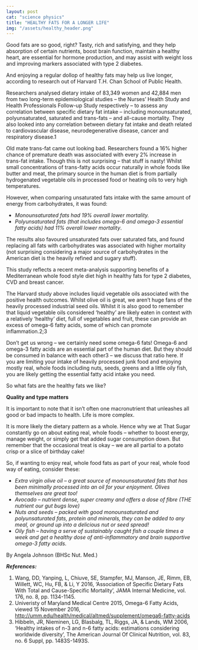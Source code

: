 ```yaml
---
layout: post 
cat: "science physics" 
title: "HEALTHY FATS FOR A LONGER LIFE"
img: "/assets/healthy_header.png" 
---
```

Good fats are so good, right? Tasty, rich and satisfying, and they help absorption of certain nutrients, boost brain function, maintain a healthy heart, are essential for hormone production, and may assist with weight loss and improving markers associated with type 2 diabetes.

And enjoying a regular dollop of healthy fats may help us live longer, according to research out of Harvard T.H. Chan School of Public Health.

Researchers analysed dietary intake of 83,349 women and 42,884 men from two long-term epidemiological studies – the Nurses’ Health Study and Health Professionals Follow-up Study respectively – to assess any correlation between specific dietary fat intake – including monounsaturated, polyunsaturated, saturated and trans-fats – and all-cause mortality. They also looked into any correlation between dietary fat intake and death related to cardiovascular disease, neurodegenerative disease, cancer and respiratory disease.1

Old mate trans-fat came out looking bad. Researchers found a 16% higher chance of premature death was associated with every 2% increase in trans-fat intake. Though this is not surprising – that stuff is nasty! Whilst small concentrations of trans-fatty acids occur naturally in whole foods like butter and meat, the primary source in the human diet is from partially hydrogenated vegetable oils in processed food or heating oils to very high temperatures.

However, when comparing unsaturated fats intake with the same amount of energy from carbohydrates, it was found:

 - *Monounsaturated fats had 19% overall lower mortality.*
 - *Polyunsaturated fats (that includes omega-6 and omega-3 essential fatty acids) had 11% overall lower mortality*.



The results also favoured unsaturated fats over saturated fats, and found replacing all fats with carbohydrates was associated with higher mortality (not surprising considering a major source of carbohydrates in the American diet is the heavily refined and sugary stuff).

This study reflects a recent meta-analysis supporting benefits of a Mediterranean whole food style diet high in healthy fats for type 2 diabetes, CVD and breast cancer.

The Harvard study above includes liquid vegetable oils associated with the positive health outcomes. Whilst olive oil is great, we aren’t huge fans of the heavily processed industrial seed oils. Whilst it is also good to remember that liquid vegetable oils considered ‘healthy’ are likely eaten in context with a relatively ‘healthy’ diet, full of vegetables and fruit, these can provide an excess of omega-6 fatty acids, some of which can promote inflammation.2;3

Don’t get us wrong – we certainly need some omega-6 fats! Omega-6 and omega-3 fatty acids are an essential part of the human diet. But they should be consumed in balance with each other3 – we discuss that ratio here. If you are limiting your intake of heavily processed junk food and enjoying mostly real, whole foods including nuts, seeds, greens and a little oily fish, you are likely getting the essential fatty acid intake you need.

So what fats are the healthy fats we like?

**Quality and type matters**

It is important to note that it isn’t often one macronutrient that unleashes all good or bad impacts to health. Life is more complex.

It is more likely the dietary pattern as a whole. Hence why we at That Sugar constantly go on about eating real, whole foods – whether to boost energy, manage weight, or simply get that added sugar consumption down. But remember that the occasional treat is okay – we are all partial to a potato crisp or a slice of birthday cake!

So, if wanting to enjoy real, whole food fats as part of your real, whole food way of eating, consider these:

 - *Extra virgin olive oil – a great source of monounsaturated fats that has been minimally processed into an oil for your enjoyment. Olives themselves are great too!*
 - *Avocado – nutrient dense, super creamy and offers a dose of fibre (THE nutrient our gut bugs love)*
 - *Nuts and seeds – packed with good monounsaturated and polyunsaturated fats, protein and minerals, they can be added to any meal, or ground up into a delicious nut or seed spread!*
 - *Oily fish – having a serve of sustainably caught fish a couple times a week and get a healthy dose of anti-inflammatory and brain supportive omega-3 fatty acids.*





By Angela Johnson (BHSc Nut. Med.)

 

***References:***

1. Wang, DD, Yanping, L, Chiuve, SE, Stampfer, MJ, Manson, JE, Rimm, EB, Willett, WC, Hu, FB, & Li, Y 2016, ‘Association of Specific Dietary Fats With Total and Cause-Specific Mortality’, JAMA Internal Medicine, vol. 176, no. 8, pp. 1134-1145.
2. Univeristy of Maryland Medical Centre 2015, Omega-6 Fatty Acids, viewed 15 November 2016, <http://umm.edu/health/medical/altmed/supplement/omega6-fatty-acids>
3. Hibbeln, JR, Nieminen, LG, Blasbalg, TL, Riggs, JA, & Lands, WM 2006, ‘Healthy intakes of n-3 and n-6 fatty acids: estimations considering worldwide diversity’, The American Journal Of Clinical Nutrition, vol. 83, no. 6 Suppl, pp. 1483S-1493S.
